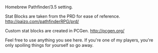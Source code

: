Homebrew Pathfinder/3.5 setting.

Stat Blocks are taken from the PRD for ease of reference. http://paizo.com/pathfinderRPG/prd/

Custom stat blocks are created in PCGen. http://pcgen.org/

Feel free to use anything you see here. If you're one of my players, you're only spoiling things for yourself so go away.
